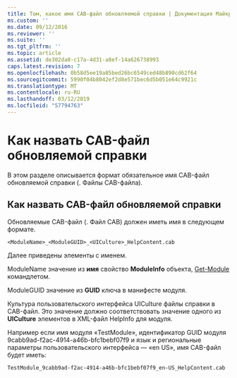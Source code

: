 ```yaml
---
title: Том, какое имя CAB-файл обновляемой справки | Документация Майкрософт
ms.custom: ''
ms.date: 09/12/2016
ms.reviewer: ''
ms.suite: ''
ms.tgt_pltfrm: ''
ms.topic: article
ms.assetid: de302da0-c17a-4d31-a8ef-14a626738993
caps.latest.revision: 7
ms.openlocfilehash: 0b58d5ee19a85bed26bc6549ced48b890cd62f64
ms.sourcegitcommit: 5990f04b8042ef2d8e571bec6d5b051e64c9921c
ms.translationtype: MT
ms.contentlocale: ru-RU
ms.lasthandoff: 03/12/2019
ms.locfileid: "57794763"
---
```

# <a name="how-to-name-an-updatable-help-cab-file"></a>Как назвать CAB-файл обновляемой справки

В этом разделе описывается формат обязательное имя CAB-файл обновляемой справки (. Файлы CAB-файла).

## <a name="how-to-name-an-updatable-help-cab-file"></a>Как назвать CAB-файл обновляемой справки

Обновляемые CAB-файл (. Файл CAB) должен иметь имя в следующем формате.

`<ModuleName>_<ModuleGUID>_<UICulture>_HelpContent.cab`

Далее приведены элементы с именем.

ModuleName значение из **имя** свойство **ModuleInfo** объекта, [Get-Module](/powershell/module/Microsoft.PowerShell.Core/Get-Module) командлетом.

ModuleGUID значение из **GUID** ключа в манифесте модуля.

Культура пользовательского интерфейса UICulture файлы справки в CAB-файл. Это значение должно соответствовать значение одного из **UICulture** элементов в XML-файл HelpInfo для модуля.

Например если имя модуля «TestModule», идентификатор GUID модуля 9cabb9ad-f2ac-4914-a46b-bfc1bebf07f9 и язык и региональные параметры пользовательского интерфейса — «en US», имя CAB-файл будет иметь:

`TestModule_9cabb9ad-f2ac-4914-a46b-bfc1bebf07f9_en-US_HelpContent.cab`
